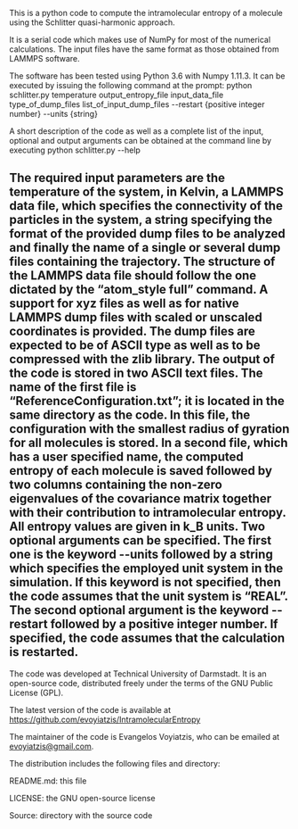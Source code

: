 This is a python code to compute the intramolecular entropy of a molecule using the Schlitter quasi-harmonic approach.

It is a serial code which makes use of NumPy for most of the numerical calculations. The input files have the same format as those obtained from LAMMPS software.

The software has been tested using Python 3.6 with Numpy 1.11.3. It can be executed by issuing the following command at the prompt:
	python schlitter.py temperature output_entropy_file input_data_file type_of_dump_files list_of_input_dump_files --restart {positive integer number} --units {string}
	
A short description of the code as well as a complete list of the input, optional and output arguments can be obtained at the command line by executing
	python schlitter.py --help
	
The required input parameters are the temperature of the system, in Kelvin, a LAMMPS data file, which specifies the connectivity of the particles in the system, a string specifying the format of the provided dump files to be analyzed and finally the name of a single or several dump files containing the trajectory. The structure of the LAMMPS data file should follow the one dictated by the “atom_style full” command. A support for xyz files as well as for native LAMMPS dump files with scaled or unscaled coordinates is provided. The dump files are expected to be of ASCII type as well as to be compressed with the zlib library. 
The output of the code is stored in two ASCII text files. The name of the first file is “ReferenceConfiguration.txt”; it is located in the same directory as the code. In this file, the configuration with the smallest radius of gyration for all molecules is stored. In a second file, which has a user specified name, the computed entropy of each molecule is saved followed by two columns containing the non-zero eigenvalues of the covariance matrix together with their contribution to intramolecular entropy. All entropy values are given in k_B units.
Two optional arguments can be specified. The first one is the keyword --units followed by a string which specifies the employed unit system in the simulation. If this keyword is not specified, then the code assumes that the unit system is “REAL”. The second optional argument is the keyword --restart followed by a positive integer number. If specified, the code assumes that the calculation is restarted. 
---

The code was developed at Technical University of Darmstadt.  It is an open-source code, distributed freely under the terms of the GNU Public License (GPL).

The latest version of the code is available at https://github.com/evoyiatzis/IntramolecularEntropy

The maintainer of the code is Evangelos Voyiatzis, who can be emailed at evoyiatzis@gmail.com.  

The distribution includes the following files and directory:

README.md: this file

LICENSE: the GNU open-source license

Source: directory with the source code

